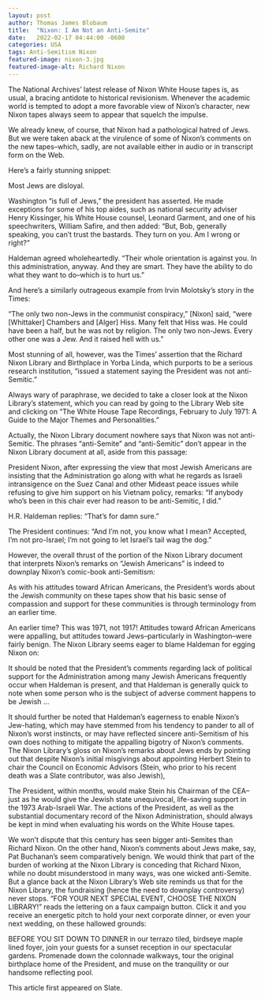 ```yaml
---
layout: post
author: Thomas James Blobaum 
title:  "Nixon: I Am Not an Anti-Semite"
date:   2022-02-17 04:44:00 -0600
categories: USA
tags: Anti-Semitism Nixon  
featured-image: nixon-3.jpg
featured-image-alt: Richard Nixon
---
```

The National Archives’ latest release of Nixon White House tapes is, as usual, a bracing antidote to historical revisionism. Whenever the academic world is tempted to adopt a more favorable view of Nixon’s character, new Nixon tapes always seem to appear that squelch the impulse.

We already knew, of course, that Nixon had a pathological hatred of Jews. But we were taken aback at the virulence of some of Nixon’s comments on the new tapes–which, sadly, are not available either in audio or in transcript form on the Web.

Here’s a fairly stunning snippet:

Most Jews are disloyal.

Washington “is full of Jews,” the president has asserted. He made exceptions for some of his top aides, such as national security adviser Henry Kissinger, his White House counsel, Leonard Garment, and one of his speechwriters, William Safire, and then added: “But, Bob, generally speaking, you can’t trust the bastards. They turn on you. Am I wrong or right?”

Haldeman agreed wholeheartedly. “Their whole orientation is against you. In this administration, anyway. And they are smart. They have the ability to do what they want to do–which is to hurt us.”

And here’s a similarly outrageous example from Irvin Molotsky’s story in the Times:

“The only two non-Jews in the communist conspiracy,” [Nixon] said, “were [Whittaker] Chambers and [Alger] Hiss. Many felt that Hiss was. He could have been a half, but he was not by religion. The only two non-Jews. Every other one was a Jew. And it raised hell with us.”

Most stunning of all, however, was the Times’ assertion that the Richard Nixon Library and Birthplace in Yorba Linda, which purports to be a serious research institution, “issued a statement saying the President was not anti-Semitic.”

Always wary of paraphrase, we decided to take a closer look at the Nixon Library’s statement, which you can read by going to the Library Web site and clicking on “The White House Tape Recordings, February to July 1971: A Guide to the Major Themes and Personalities.”

Actually, the Nixon Library document nowhere says that Nixon was not anti-Semitic. The phrases “anti-Semite” and “anti-Semitic” don’t appear in the Nixon Library document at all, aside from this passage:

President Nixon, after expressing the view that most Jewish Americans are insisting that the Administration go along with what he regards as Israeli intransigence on the Suez Canal and other Mideast peace issues while refusing to give him support on his Vietnam policy, remarks: “If anybody who’s been in this chair ever had reason to be anti-Semitic, I did.”

H.R. Haldeman replies: “That’s for damn sure.”

The President continues: “And I’m not, you know what I mean? Accepted, I’m not pro-Israel; I’m not going to let Israel’s tail wag the dog.”

However, the overall thrust of the portion of the Nixon Library document that interprets Nixon’s remarks on “Jewish Americans” is indeed to downplay Nixon’s comic-book anti-Semitism:

As with his attitudes toward African Americans, the President’s words about the Jewish community on these tapes show that his basic sense of compassion and support for these communities is through terminology from an earlier time.

An earlier time? This was 1971, not 1917! Attitudes toward African Americans were appalling, but attitudes toward Jews–particularly in Washington–were fairly benign. The Nixon Library seems eager to blame Haldeman for egging Nixon on:

It should be noted that the President’s comments regarding lack of political support for the Administration among many Jewish Americans frequently occur when Haldeman is present, and that Haldeman is generally quick to note when some person who is the subject of adverse comment happens to be Jewish …

It should further be noted that Haldeman’s eagerness to enable Nixon’s Jew-hating, which may have stemmed from his tendency to pander to all of Nixon’s worst instincts, or may have reflected sincere anti-Semitism of his own does nothing to mitigate the appalling bigotry of Nixon’s comments. The Nixon Library’s gloss on Nixon’s remarks about Jews ends by pointing out that despite Nixon’s initial misgivings about appointing Herbert Stein to chair the Council on Economic Advisors (Stein, who prior to his recent death was a Slate contributor, was also Jewish),

The President, within months, would make Stein his Chairman of the CEA–just as he would give the Jewish state unequivocal, life-saving support in the 1973 Arab-Israeli War. The actions of the President, as well as the substantial documentary record of the Nixon Administration, should always be kept in mind when evaluating his words on the White House tapes.

We won’t dispute that this century has seen bigger anti-Semites than Richard Nixon. On the other hand, Nixon’s comments about Jews make, say, Pat Buchanan’s seem comparatively benign. We would think that part of the burden of working at the Nixon Library is conceding that Richard Nixon, while no doubt misunderstood in many ways, was one wicked anti-Semite. But a glance back at the Nixon Library’s Web site reminds us that for the Nixon Library, the fundraising (hence the need to downplay controversy) never stops. “FOR YOUR NEXT SPECIAL EVENT, CHOOSE THE NIXON LIBRARY!” reads the lettering on a faux campaign button. Click it and you receive an energetic pitch to hold your next corporate dinner, or even your next wedding, on these hallowed grounds:

BEFORE YOU SIT DOWN TO DINNER in our terrazo tiled, birdseye maple lined foyer, join your guests for a sunset reception in our spectacular gardens. Promenade down the colonnade walkways, tour the original birthplace home of the President, and muse on the tranquility or our handsome reflecting pool.

This article first appeared on Slate.

<a href="https://slate.com/news-and-politics/1999/10/nixon-i-am-not-an-anti-semite.html" data-iframely-url></a>

